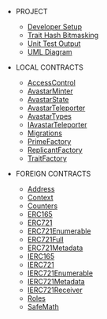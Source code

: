 * PROJECT
	* [Developer Setup](project/DeveloperSetup.md)
	* [Trait Hash Bitmasking](project/TraitHashBitmasking.md)
	* [Unit Test Output](project/UnitTestOutput.md)
	* [UML Diagram](project/ContractUML.md) 
	
* LOCAL CONTRACTS
	* [AccessControl](contracts/AccessControl.md)
	* [AvastarMinter](contracts/AvastarMinter.md)
	* [AvastarState](contracts/AvastarState.md)
	* [AvastarTeleporter](contracts/AvastarTeleporter.md)
	* [AvastarTypes](contracts/AvastarTypes.md)
	* [IAvastarTeleporter](contracts/IAvastarTeleporter.md)
	* [Migrations](contracts/Migrations.md)
	* [PrimeFactory](contracts/PrimeFactory.md)
	* [ReplicantFactory](contracts/ReplicantFactory.md)
	* [TraitFactory](contracts/TraitFactory.md)

* FOREIGN CONTRACTS
	* [Address](contracts/Address.md)
	* [Context](contracts/Context.md)
	* [Counters](contracts/Counters.md)
	* [ERC165](contracts/ERC165.md)
	* [ERC721](contracts/ERC721.md)
	* [ERC721Enumerable](contracts/ERC721Enumerable.md)
	* [ERC721Full](contracts/ERC721Full.md)
	* [ERC721Metadata](contracts/ERC721Metadata.md)
	* [IERC165](contracts/IERC165.md)
	* [IERC721](contracts/IERC721.md)
	* [IERC721Enumerable](contracts/IERC721Enumerable.md)
	* [IERC721Metadata](contracts/IERC721Metadata.md)
	* [IERC721Receiver](contracts/IERC721Receiver.md)
	* [Roles](contracts/Roles.md)
	* [SafeMath](contracts/SafeMath.md)